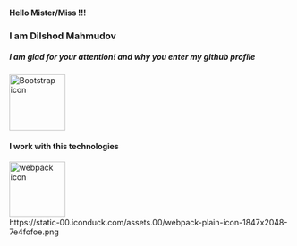 <h4>Hello Mister/Miss !!!</h4>

<h3>I am Dilshod Mahmudov</h3>
<h5>I am glad for your attention! and why you enter my github profile</h5>
<img src="https://media4.giphy.com/media/O1zckCYfJm17YUtLwW/giphy.gif?cid=6c09b952evh1eslwx0flipjs5pmxlp3wupg2ho42onc9speg&ep=v1_stickers_related&rid=giphy.gif&ct=s" alt="Bootstrap icon" style="width: 100px; height: auto;"/>
<h4>I work with this technologies</h4>
<div style="display: flex;">
  <img src="https://static-00.iconduck.com/assets.00/webpack-plain-icon-1847x2048-7e4fofoe.png" alt="webpack icon" style="width: 100px; height: auto;"/>
  
</div>
https://static-00.iconduck.com/assets.00/webpack-plain-icon-1847x2048-7e4fofoe.png

<!--
**DilshodMahmudov0156/DilshodMahmudov0156** is a ✨ _special_ ✨ repository because its `README.md` (this file) appears on your GitHub profile.



<img src="https://cdn.freebiesupply.com/logos/large/2x/react-1-logo-png-transparent.png" alt="react-js icon" style="width: 100px; height: auto;"/>
  <img src="https://avatars.githubusercontent.com/u/2918581?v=4" alt="Bootstrap icon" style="width: 100px; height: auto;"/>
  <img src="https://cdn-icons-png.flaticon.com/512/25/25231.png" alt="Bootstrap icon" style="width: 100px; height: auto;"/>

<img src="https://cdn-icons-png.flaticon.com/512/25/25231.png" alt="Bootstrap icon" style="width: 100px; height: auto;"/>
<img src="https://media4.giphy.com/media/O1zckCYfJm17YUtLwW/giphy.gif?cid=6c09b952evh1eslwx0flipjs5pmxlp3wupg2ho42onc9speg&ep=v1_stickers_related&rid=giphy.gif&ct=s" alt="Bootstrap icon" style="width: 100px; height: auto;"/>
Here are some ideas to get you started:

### Hi there 👋
- 🔭 I’m currently working on ...
- 🌱 I’m currently learning ...
- 👯 I’m looking to collaborate on ...
- 🤔 I’m looking for help with ...
- 💬 Ask me about ...
- 📫 How to reach me: ...
- 😄 Pronouns: ...
- ⚡ Fun fact: ...
-->
